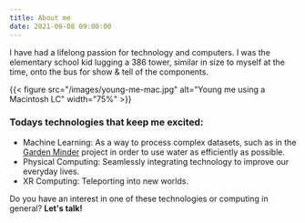 ```yaml
---
title: About me
date: 2021-06-08 09:00:00
---
```


I have had a lifelong passion for technology and computers. I was the elementary school kid lugging a 386 tower, similar in size to myself at the time, onto the bus for show & tell of the components.

{{< figure src="/images/young-me-mac.jpg" alt="Young me using a Macintosh LC" width="75%" >}}

### Todays technologies that keep me excited:

- Machine Learning: As a way to process complex datasets, such as in the [Garden Minder](https://github.com/Volution-Labs/garden-server) project in order to use water as efficiently as possible.
- Physical Computing: Seamlessly integrating technology to improve our everyday lives.
- XR Computing: Teleporting into new worlds.

Do you have an interest in one of these technologies or computing in general? **Let's talk!**
